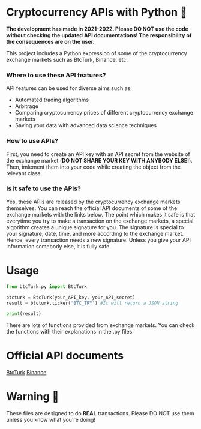 # Cryptocurrency APIs with Python 💸

**The development has made in 2021-2022. Please DO NOT use the code without checking the updated API documentations! The responsibility of the consequences are on the user.**

This project includes a Python expression of some of the cryptocurrency exchange markets such as BtcTurk, Binance, etc.

### Where to use these API features?

API features can be used for diverse aims such as;

* Automated trading algorithms
* Arbitrage
* Comparing cryptocurrency prices of different cryptocurrency exchange markets
* Saving your data with advanced data science techniques

### How to use APIs?

First, you need to create an API key with an API secret from the website of the exchange market (**DO NOT SHARE YOUR KEY WITH ANYBODY ELSE!**). Then, imlement them into your code while creating the object from the relevant class.

### Is it safe to use the APIs?

Yes, these APIs are released by the cryptocurrency exchange markets themselves. You can reach the official API documents of some of the exchange markets with the links below. The point which makes it safe is that everytime you try to make a transaction on the exchange markets, a special algorithm creates a unique signature for you. The signature is special to your signature, date, time, and more according to the exchange market. Hence, every transaction needs a new signature. Unless you give your API information somebody else, it is fully safe.

# Usage

```python
from btcTurk.py import BtcTurk

btcturk = BtcTurk(your_API_key, your_API_secret)
result = btcturk.ticker('BTC_TRY') #It will return a JSON string

print(result)
```

There are lots of functions provided from exchange markets. You can check the functions with their explanations in the .py files.

# Official API documents

[BtcTurk](https://docs.btcturk.com) 
[Binance](https://github.com/binance/binance-spot-api-docs)

# Warning 📛

These files are designed to do **REAL** transactions. Please DO NOT use them unless you know what you're doing!
